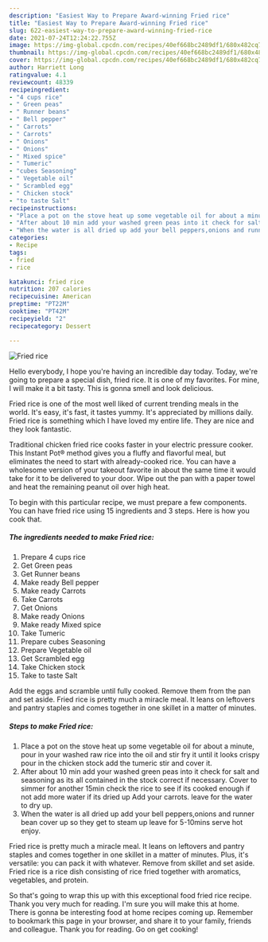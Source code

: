 ```yaml
---
description: "Easiest Way to Prepare Award-winning Fried rice"
title: "Easiest Way to Prepare Award-winning Fried rice"
slug: 622-easiest-way-to-prepare-award-winning-fried-rice
date: 2021-07-24T12:24:22.755Z
image: https://img-global.cpcdn.com/recipes/40ef668bc2489df1/680x482cq70/fried-rice-recipe-main-photo.jpg
thumbnail: https://img-global.cpcdn.com/recipes/40ef668bc2489df1/680x482cq70/fried-rice-recipe-main-photo.jpg
cover: https://img-global.cpcdn.com/recipes/40ef668bc2489df1/680x482cq70/fried-rice-recipe-main-photo.jpg
author: Harriett Long
ratingvalue: 4.1
reviewcount: 48339
recipeingredient:
- "4 cups rice"
- " Green peas"
- " Runner beans"
- " Bell pepper"
- " Carrots"
- " Carrots"
- " Onions"
- " Onions"
- " Mixed spice"
- " Tumeric"
- "cubes Seasoning"
- " Vegetable oil"
- " Scrambled egg"
- " Chicken stock"
- "to taste Salt"
recipeinstructions:
- "Place a pot on the stove heat up some vegetable oil for about a minute, pour in your washed raw rice into the oil and stir fry it until it looks crispy pour in the chicken stock add the tumeric stir and cover it."
- "After about 10 min add your washed green peas into it check for salt and seasoning as its all contained in the stock correct if necessary. Cover to simmer for another 15min check the rice to see if its cooked enough if not add more water if its dried up Add your carrots. leave for the water to dry up."
- "When the water is all dried up add your bell peppers,onions and runner bean cover up so they get to steam up leave for 5-10mins serve hot enjoy."
categories:
- Recipe
tags:
- fried
- rice

katakunci: fried rice 
nutrition: 207 calories
recipecuisine: American
preptime: "PT22M"
cooktime: "PT42M"
recipeyield: "2"
recipecategory: Dessert

---
```



![Fried rice](https://img-global.cpcdn.com/recipes/40ef668bc2489df1/680x482cq70/fried-rice-recipe-main-photo.jpg)

Hello everybody, I hope you're having an incredible day today. Today, we're going to prepare a special dish, fried rice. It is one of my favorites. For mine, I will make it a bit tasty. This is gonna smell and look delicious.

Fried rice is one of the most well liked of current trending meals in the world. It's easy, it's fast, it tastes yummy. It's appreciated by millions daily. Fried rice is something which I have loved my entire life. They are nice and they look fantastic.

Traditional chicken fried rice cooks faster in your electric pressure cooker. This Instant Pot® method gives you a fluffy and flavorful meal, but eliminates the need to start with already-cooked rice. You can have a wholesome version of your takeout favorite in about the same time it would take for it to be delivered to your door. Wipe out the pan with a paper towel and heat the remaining peanut oil over high heat.


To begin with this particular recipe, we must prepare a few components. You can have fried rice using 15 ingredients and 3 steps. Here is how you cook that.

<!--inarticleads1-->

##### The ingredients needed to make Fried rice:

1. Prepare 4 cups rice
1. Get  Green peas
1. Get  Runner beans
1. Make ready  Bell pepper
1. Make ready  Carrots
1. Take  Carrots
1. Get  Onions
1. Make ready  Onions
1. Make ready  Mixed spice
1. Take  Tumeric
1. Prepare cubes Seasoning
1. Prepare  Vegetable oil
1. Get  Scrambled egg
1. Take  Chicken stock
1. Take to taste Salt


Add the eggs and scramble until fully cooked. Remove them from the pan and set aside. Fried rice is pretty much a miracle meal. It leans on leftovers and pantry staples and comes together in one skillet in a matter of minutes. 

<!--inarticleads2-->

##### Steps to make Fried rice:

1. Place a pot on the stove heat up some vegetable oil for about a minute, pour in your washed raw rice into the oil and stir fry it until it looks crispy pour in the chicken stock add the tumeric stir and cover it.
1. After about 10 min add your washed green peas into it check for salt and seasoning as its all contained in the stock correct if necessary. Cover to simmer for another 15min check the rice to see if its cooked enough if not add more water if its dried up Add your carrots. leave for the water to dry up.
1. When the water is all dried up add your bell peppers,onions and runner bean cover up so they get to steam up leave for 5-10mins serve hot enjoy.


Fried rice is pretty much a miracle meal. It leans on leftovers and pantry staples and comes together in one skillet in a matter of minutes. Plus, it&#39;s versatile: you can pack it with whatever. Remove from skillet and set aside. Fried rice is a rice dish consisting of rice fried together with aromatics, vegetables, and protein. 

So that's going to wrap this up with this exceptional food fried rice recipe. Thank you very much for reading. I'm sure you will make this at home. There is gonna be interesting food at home recipes coming up. Remember to bookmark this page in your browser, and share it to your family, friends and colleague. Thank you for reading. Go on get cooking!
